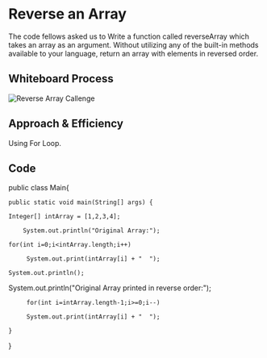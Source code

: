 # Reverse an Array

The code fellows asked us to Write a function called reverseArray which takes an array as an argument. Without utilizing any of the built-in methods available to your language, return an array with elements in reversed order.

## Whiteboard Process

![Reverse Array Callenge](CC1.png)

## Approach & Efficiency

Using For Loop.

## Code

public class Main{

    public static void main(String[] args) {

    Integer[] intArray = [1,2,3,4];

        System.out.println("Original Array:");

    for(int i=0;i<intArray.length;i++)

         System.out.print(intArray[i] + "  ");
     
    System.out.println();

   System.out.println("Original Array printed in reverse order:");

         for(int i=intArray.length-1;i>=0;i--)

         System.out.print(intArray[i] + "  ");

    }
}
